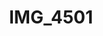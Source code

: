 ---
pid: '176'
layout: bg-photos
title: IMG_4501
filename: IMG_4546.jpg
caption: 
previous_pid: '175'
next_pid: '177'
permalink: "/photos/176.html"
---